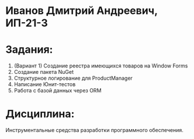# Иванов Дмитрий Андреевич, ИП-21-3  
# Задания:   
 1) (Вариант 1) Создание реестра имеющихся товаров на Window Forms
 2) Создание пакета NuGet
 3) Структурное логирование для ProductManager
 4) Написание Юнит-тестов
 5) Работа с базой данных через ORM

# Дисциплина: 
Инструментальные средства разработки программного обеспечения.
